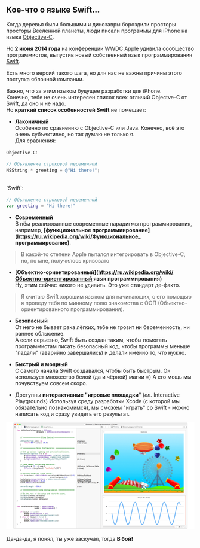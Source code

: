 ## Кое-что о языке **Swift**...

Когда деревья были большими и динозавры бороздили просторы просторы ~~Вселенной~~ планеты, люди писали программы для iPhone на языке [Objective-C](https://ru.wikipedia.org/wiki/Objective-C).
  
Но **2 июня 2014 года** на конференции WWDC Apple удивила сообщество программистов, выпустив новый собственный язык программирования [Swift](https://ru.wikipedia.org/wiki/Swift_(язык_программирования)).
  
Есть много версий такого шага, но для нас не важны причины этого поступка яблочной компании.
  
Важно, что за этим языком будущее разработки для iPhone.  
Конечно, тебе не очень интересен список всех отличий Objectve-C от Swift, да оно и не надо.   
Но **краткий список особенностей Swift** не помешает:

+ **Лаконичный**  
Особенно по сравнению с Objective-C или Java. Конечно, всё это очень субъективно, но так думаю не только я.  
Для сравнения:  
  
`Objective-C`:  

```objective-c
// Объявление строковой переменной
NSString * greeting = @"Hi there!";
```
    
<br>
`Swift`:
    
```swift  
// Объявление строковой переменной
var greeting = "Hi there!"
```
  
+ **Современный**  
В нём реализованные современные парадигмы программирования, например, **[функциональное программиирование](https://ru.wikipedia.org/wiki/Функциональное_ программирование)**.
> В какой-то степени Apple пытался интегрировать в Objective-C, но, по мне, получилось кривовато

+ **[Объектно-ориентированный](https://ru.wikipedia.org/wiki/Объектно-ориентированный язык программирования)**  
Ну, этим сейчас никого не удивить. Это уже стандарт де-факто.
> Я считаю Swift хорошим языком для начинающих, с его помощью я проведу тебя по минному полю знакомства с ООП (Объектно-ориентированного программирования).

+ **Безопасный**  
От него не бывает рака лёгких, тебе не грозит ни беременность, ни раннее облысение.  
А если серьезно, Swift быть создан таким, чтобы помогать программистам писать безопасный код, чтобы программы меньше "падали" (аварийно завершались) и делали именно то, что нужно.

+ **Быстрый и мощный**  
С самого начала Swift создавался, чтобы быть быстрым. Он использует множество белой (да и чёрной) магии =) А его мощь мы почувствуем совсем скоро.

+ Доступны **интерактивные "игровые площадки"** (*en.* Interactive Playgrounds)
Используя среду разработки Xcode (с которой мы обязательно познакомимся), мы сможем "играть" со Swift - можно написать код и сразу увидеть его результат.  

![](/img/2.0.swift-playground.jpg)

Да-да-да, я понял, ты уже заскучáл, тогда **В бой!**